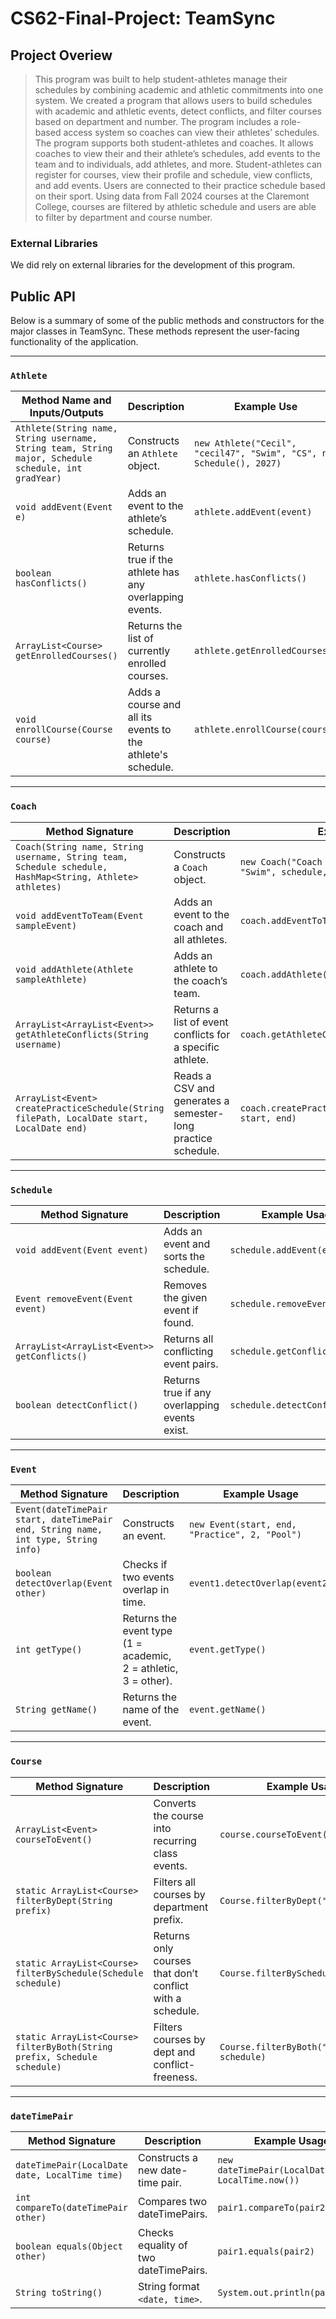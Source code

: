# CS62-Final-Project: TeamSync
## Project Overiew
> This program was built to help student-athletes manage their schedules by combining academic and athletic commitments into one system. We created a program that allows users to build schedules with academic and athletic events, detect conflicts, and filter courses based on department and number. The program includes a role-based access system so coaches can view their athletes’ schedules. The program supports both student-athletes and coaches. It allows coaches to view their and their athlete’s schedules, add events to the team and to individuals, add athletes, and more. Student-athletes can register for courses, view their profile and schedule, view conflicts, and add events. Users are connected to their practice schedule based on their sport. Using data from Fall 2024 courses at the Claremont College, courses are filtered by athletic schedule and users are able to filter by department and course number. 

### External Libraries
We did rely on external libraries for the development of this program.

## Public API
Below is a summary of some of the public methods and constructors for the major classes in TeamSync. These methods represent the user-facing functionality of the application.

---

### `Athlete`

| Method Name and Inputs/Outputs | Description | Example Use |
|------------------|-------------|----------------|
| `Athlete(String name, String username, String team, String major, Schedule schedule, int gradYear)` | Constructs an `Athlete` object. | `new Athlete("Cecil", "cecil47", "Swim", "CS", new Schedule(), 2027)` |
| `void addEvent(Event e)` | Adds an event to the athlete’s schedule. | `athlete.addEvent(event)` |
| `boolean hasConflicts()` | Returns true if the athlete has any overlapping events. | `athlete.hasConflicts()` |
| `ArrayList<Course> getEnrolledCourses()` | Returns the list of currently enrolled courses. | `athlete.getEnrolledCourses()` |
| `void enrollCourse(Course course)` | Adds a course and all its events to the athlete's schedule. | `athlete.enrollCourse(course)` |

---

### `Coach`

| Method Signature | Description | Example Usage |
|------------------|-------------|----------------|
| `Coach(String name, String username, String team, Schedule schedule, HashMap<String, Athlete> athletes)` | Constructs a `Coach` object. | `new Coach("Coach Sagehen", "sagehen47", "Swim", schedule, athleteMap)` |
| `void addEventToTeam(Event sampleEvent)` | Adds an event to the coach and all athletes. | `coach.addEventToTeam(event)` |
| `void addAthlete(Athlete sampleAthlete)` | Adds an athlete to the coach’s team. | `coach.addAthlete(athlete)` |
| `ArrayList<ArrayList<Event>> getAthleteConflicts(String username)` | Returns a list of event conflicts for a specific athlete. | `coach.getAthleteConflicts("kai456")` |
| `ArrayList<Event> createPracticeSchedule(String filePath, LocalDate start, LocalDate end)` | Reads a CSV and generates a semester-long practice schedule. | `coach.createPracticeSchedule("Data/swim.csv", start, end)` |

---

### `Schedule`

| Method Signature | Description | Example Usage |
|------------------|-------------|----------------|
| `void addEvent(Event event)` | Adds an event and sorts the schedule. | `schedule.addEvent(event)` |
| `Event removeEvent(Event event)` | Removes the given event if found. | `schedule.removeEvent(event)` |
| `ArrayList<ArrayList<Event>> getConflicts()` | Returns all conflicting event pairs. | `schedule.getConflicts()` |
| `boolean detectConflict()` | Returns true if any overlapping events exist. | `schedule.detectConflict()` |

---

### `Event`

| Method Signature | Description | Example Usage |
|------------------|-------------|----------------|
| `Event(dateTimePair start, dateTimePair end, String name, int type, String info)` | Constructs an event. | `new Event(start, end, "Practice", 2, "Pool")` |
| `boolean detectOverlap(Event other)` | Checks if two events overlap in time. | `event1.detectOverlap(event2)` |
| `int getType()` | Returns the event type (1 = academic, 2 = athletic, 3 = other). | `event.getType()` |
| `String getName()` | Returns the name of the event. | `event.getName()` |

---

### `Course`

| Method Signature | Description | Example Usage |
|------------------|-------------|----------------|
| `ArrayList<Event> courseToEvent()` | Converts the course into recurring class events. | `course.courseToEvent()` |
| `static ArrayList<Course> filterByDept(String prefix)` | Filters all courses by department prefix. | `Course.filterByDept("CSCI")` |
| `static ArrayList<Course> filterBySchedule(Schedule schedule)` | Returns only courses that don’t conflict with a schedule. | `Course.filterBySchedule(schedule)` |
| `static ArrayList<Course> filterByBoth(String prefix, Schedule schedule)` | Filters courses by dept and conflict-freeness. | `Course.filterByBoth("CSCI", schedule)` |

---

### `dateTimePair`

| Method Signature | Description | Example Usage |
|------------------|-------------|----------------|
| `dateTimePair(LocalDate date, LocalTime time)` | Constructs a new date-time pair. | `new dateTimePair(LocalDate.now(), LocalTime.now())` |
| `int compareTo(dateTimePair other)` | Compares two dateTimePairs. | `pair1.compareTo(pair2)` |
| `boolean equals(Object other)` | Checks equality of two dateTimePairs. | `pair1.equals(pair2)` |
| `String toString()` | String format `<date, time>`. | `System.out.println(pair)` |


